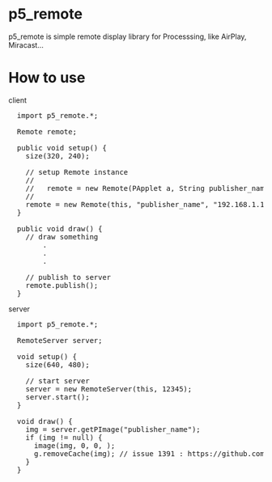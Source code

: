p5_remote
=========

p5_remote is simple remote display library for Processsing, like AirPlay, Miracast... 

How to use
=========

client

<pre>
  import p5_remote.*;
  
  Remote remote;
  
  public void setup() {
    size(320, 240);
    
    // setup Remote instance
    //
    //   remote = new Remote(PApplet a, String publisher_name, String host, int port);
    //
    remote = new Remote(this, "publisher_name", "192.168.1.123", 12345);
  }
  
  public void draw() {
    // draw something
        .
        .
        .
  
    // publish to server
    remote.publish();
  }
</pre>

server
<pre>
  import p5_remote.*;
  
  RemoteServer server;
  
  void setup() {
    size(640, 480);
    
    // start server
    server = new RemoteServer(this, 12345);
    server.start();
  }
  
  void draw() {
    img = server.getPImage("publisher_name");
    if (img != null) {
      image(img, 0, 0, );
      g.removeCache(img); // issue 1391 : https://github.com/processing/processing/issues/1391
    }
  }
</pre>

